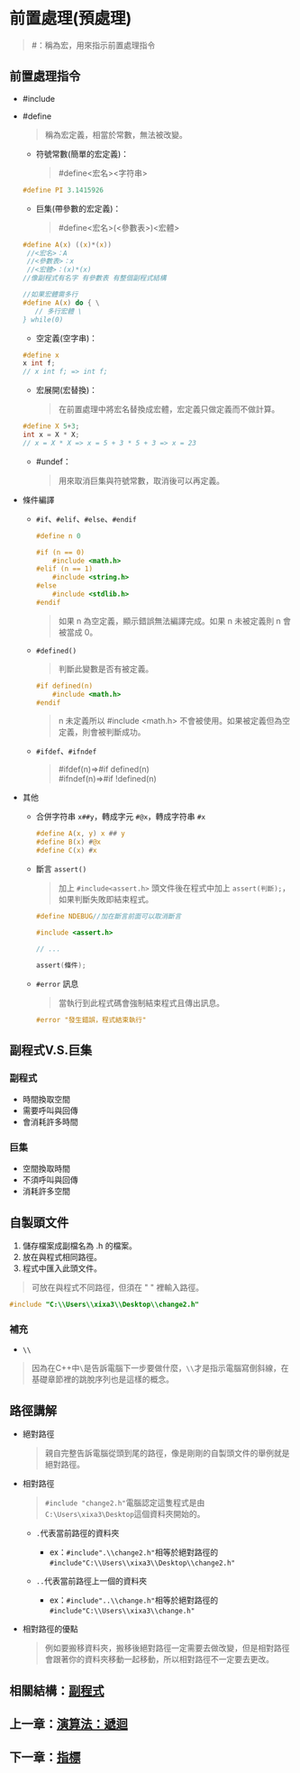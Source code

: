 # 前置處理(預處理)
> #：稱為宏，用來指示前置處理指令

## 前置處理指令
  - #include
  - #define
    
     > 稱為宏定義，相當於常數，無法被改變。

     - 符號常數(簡單的宏定義)：

       > #define<宏名><字符串>

     ```c
     #define PI 3.1415926
     ```
     - 巨集(帶參數的宏定義)：
       
       > #define<宏名>(<參數表>)<宏體>


    
     ```c
     #define A(x) ((x)*(x))
      //<宏名>：A
      //<參數表>：x
      //<宏體>：(x)*(x)
     //像副程式有名字 有參數表 有整個副程式結構
    
     //如果宏體需多行
     #define A(x) do { \
        // 多行宏體 \
     } while(0)
     ```
     
     - 空定義(空字串)：
    
     ```c
     #define x
     x int f;
     // x int f; => int f;
     ```

     - 宏展開(宏替換)：
    
       > 在前置處理中將宏名替換成宏體，宏定義只做定義而不做計算。

     ```c
     #define X 5+3;
     int x = X * X;
     // x = X * X => x = 5 + 3 * 5 + 3 => x = 23
     ```
     - #undef：
    
       > 用來取消巨集與符號常數，取消後可以再定義。
     
  - 條件編譯
    
    - `#if`、`#elif`、`#else`、`#endif`
    
      ```c
      #define n 0
      
      #if (n == 0)
          #include <math.h>
      #elif (n == 1)
          #include <string.h>
      #else
          #include <stdlib.h>
      #endif
      ```
      > 如果 n 為空定義，顯示錯誤無法編譯完成。如果 n 未被定義則 n 會被當成 0。
    
    - `#defined()`
    
      > 判斷此變數是否有被定義。
      ```c
      #if defined(n)
          #include <math.h>
      #endif
      ```
      
      > n 未定義所以 #include <math.h> 不會被使用。如果被定義但為空定義，則會被判斷成功。

    - `#ifdef`、`#ifndef`
      
      > #ifdef(n)=>#if  defined(n)  
      > #ifndef(n)=>#if  !defined(n)

  - 其他
    
    - 合併字符串 `x##y`，轉成字元 `#@x`，轉成字符串 `#x`
    
      ```c
      #define A(x, y) x ## y
      #define B(x) #@x
      #define C(x) #x
      ```

    - 斷言 `assert()`
      
      >加上 `#include<assert.h>` 頭文件後在程式中加上 `assert(判斷);`，如果判斷失敗即結束程式。
      
      ```c
      #define NDEBUG//加在斷言前面可以取消斷言

      #include <assert.h>
      
      // ...
      
      assert(條件);
      ```

    - `#error` 訊息
   

      >當執行到此程式碼會強制結束程式且傳出訊息。
      
      ```cpp
      #error "發生錯誤，程式結束執行"
      ```
## 副程式V.S.巨集

### 副程式

- 時間換取空間
- 需要呼叫與回傳
- 會消耗許多時間

### 巨集

- 空間換取時間
- 不須呼叫與回傳
- 消耗許多空間

## 自製頭文件

  1. 儲存檔案成副檔名為 .h 的檔案。
  2. 放在與程式相同路徑。
  3. 程式中匯入此頭文件。

  > 可放在與程式不同路徑，但須在 " " 裡輸入路徑。

  ```cpp
  #include "C:\\Users\\xixa3\\Desktop\\change2.h"
  ```

### 補充

- `\\`
    
> 因為在C++中`\`是告訴電腦下一步要做什麼，`\\`才是指示電腦寫倒斜線，在基礎章節裡的跳脫序列也是這樣的概念。
    
## 路徑講解
      
  - 絕對路徑

    > 親自完整告訴電腦從頭到尾的路徑，像是剛剛的自製頭文件的舉例就是絕對路徑。
    
  - 相對路徑
    
    > `#include "change2.h"`電腦認定這隻程式是由`C:\Users\xixa3\Desktop`這個資料夾開始的。

    - `.`代表當前路徑的資料夾
    
      - ex：`#include".\\change2.h"`相等於絕對路徑的`#include"C:\\Users\\xixa3\\Desktop\\change2.h"`
      
    - `..`代表當前路徑上一個的資料夾
    
      - ex：`#include"..\\change.h"`相等於絕對路徑的`#include"C:\\Users\\xixa3\\change.h"`

  - 相對路徑的優點
    
      > 例如要搬移資料夾，搬移後絕對路徑一定需要去做改變，但是相對路徑會跟著你的資料夾移動一起移動，所以相對路徑不一定要去更改。
      
## 相關結構：[副程式](https://github.com/xixa3333/C-Textbook/blob/main/%E5%89%AF%E7%A8%8B%E5%BC%8F.md)
## 上一章：[演算法：遞迴](https://github.com/xixa3333/C-Textbook/blob/main/%E6%BC%94%E7%AE%97%E6%B3%95%EF%BC%9A%E9%81%9E%E8%BF%B4.md)
## 下一章：[指標](https://github.com/xixa3333/C-Textbook/blob/main/%E6%8C%87%E6%A8%99.md)
